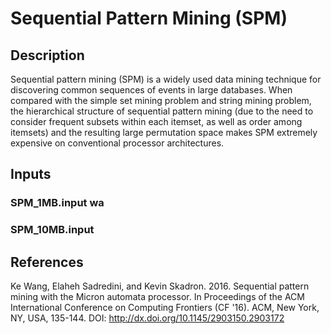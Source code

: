 # Sequential Pattern Mining (SPM)
## Description
Sequential pattern mining (SPM) is a widely used data mining technique for discovering common sequences of events in large databases. When compared with the simple set mining problem and string mining problem, the hierarchical structure of sequential pattern mining (due to the need to consider frequent subsets within each itemset, as well as order among itemsets) and the resulting large permutation space makes SPM extremely expensive on conventional processor architectures.

## Inputs
### SPM_1MB.input wa
### SPM_10MB.input

## References
Ke Wang, Elaheh Sadredini, and Kevin Skadron. 2016. Sequential pattern mining with the Micron automata processor. In Proceedings of the ACM International Conference on Computing Frontiers (CF '16). ACM, New York, NY, USA, 135-144. DOI: http://dx.doi.org/10.1145/2903150.2903172
